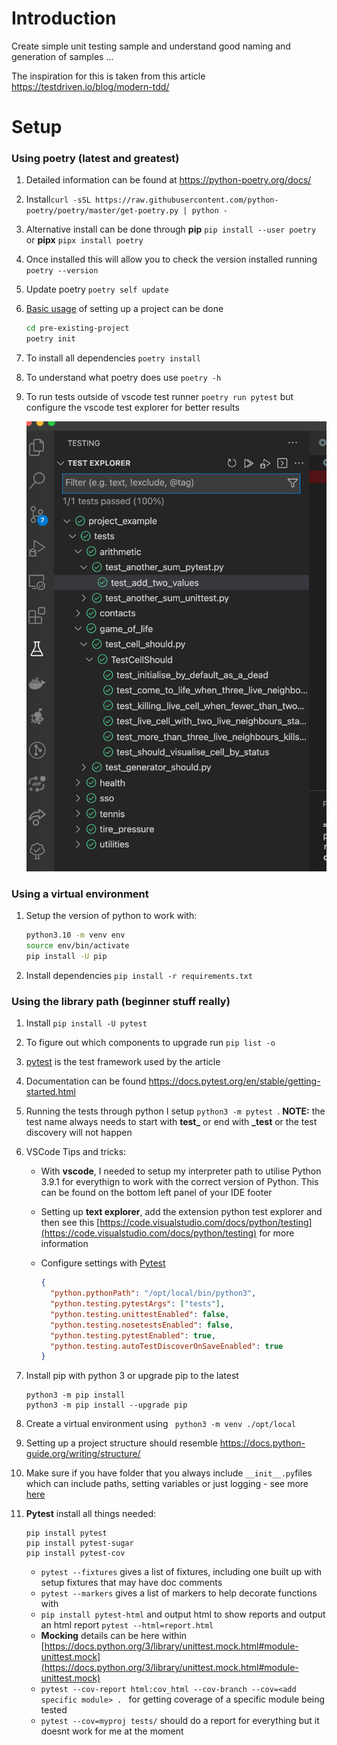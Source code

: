 # Introduction

Create simple unit testing sample and understand good naming and generation of samples ...

The inspiration for this is taken from this article https://testdriven.io/blog/modern-tdd/

# Setup

### Using poetry (latest and greatest)

1. Detailed information can be found at https://python-poetry.org/docs/

2. Install`curl -sSL https://raw.githubusercontent.com/python-poetry/poetry/master/get-poetry.py | python -`

3. Alternative install can be done through **pip** `pip install --user poetry` or **pipx** `pipx install poetry`

4. Once installed this will allow you to check the version installed running `poetry --version`

5. Update poetry `poetry self update`

6. [Basic usage](https://python-poetry.org/docs/basic-usage/) of setting up a project can be done 

   ```bash
   cd pre-existing-project
   poetry init
   ```

7. To install all dependencies `poetry install`

8. To understand what poetry does use `poetry -h`

9. To run tests outside of vscode test runner `poetry run pytest` but configure the vscode test explorer for better results

   ![image-20220328211508369](./vscode-test-explorer.png)

### Using a virtual environment

1. Setup the version of python to work with:

   ```bash
   python3.10 -m venv env
   source env/bin/activate
   pip install -U pip
   ```

1. Install dependencies `pip install -r requirements.txt`

### Using the library path (beginner stuff really)

1. Install `pip install -U pytest`

1. To figure out which components to upgrade run `pip list -o`

1. [pytest](https://docs.pytest.org/en/stable/) is the test framework used by the article

1. Documentation can be found https://docs.pytest.org/en/stable/getting-started.html

1. Running the tests through python I setup `python3 -m pytest `. **NOTE:** the test name always needs to start with **test\_** or end with **\_test** or the test discovery will not happen

1. VSCode Tips and tricks:

   - With **vscode**, I needed to setup my interpreter path to utilise Python 3.9.1 for everythign to work with the correct version of Python. This can be found on the bottom left panel of your IDE footer

   - Setting up **text explorer**, add the extension python test explorer and then see this [https://code.visualstudio.com/docs/python/testing](https://code.visualstudio.com/docs/python/testing) for more information

   - Configure settings with [Pytest](https://docs.pytest.org/en/stable/contents.html)

     ```json
     {
       "python.pythonPath": "/opt/local/bin/python3",
       "python.testing.pytestArgs": ["tests"],
       "python.testing.unittestEnabled": false,
       "python.testing.nosetestsEnabled": false,
       "python.testing.pytestEnabled": true,
       "python.testing.autoTestDiscoverOnSaveEnabled": true
     }
     ```

1. Install pip with python 3 or upgrade pip to the latest

   ```shell
   python3 -m pip install
   python3 -m pip install --upgrade pip
   ```

1. Create a virtual environment using ` python3 -m venv ./opt/local`

1. Setting up a project structure should resemble https://docs.python-guide.org/writing/structure/

1. Make sure if you have folder that you always include `__init__.py`files which can include paths, setting variables or just logging - see more [here](https://www.datacamp.com/community/tutorials/role-underscore-python)

1. **Pytest** install all things needed:

   ```
   pip install pytest
   pip install pytest-sugar
   pip install pytest-cov
   ```

   - `pytest --fixtures` gives a list of fixtures, including one built up with setup fixtures that may have doc comments
   - `pytest --markers` gives a list of markers to help decorate functions with
   - `pip install pytest-html` and output html to show reports and output an html report `pytest --html=report.html`
   - **Mocking** details can be here within [https://docs.python.org/3/library/unittest.mock.html#module-unittest.mock](https://docs.python.org/3/library/unittest.mock.html#module-unittest.mock)
   - `pytest --cov-report html:cov_html --cov-branch --cov=<add specific module> . ` for getting coverage of a specific module being tested
   - `pytest --cov=myproj tests/` should do a report for everything but it doesnt work for me at the moment
